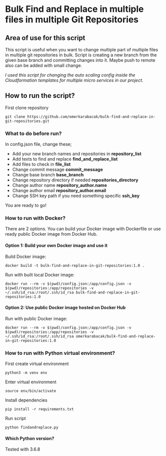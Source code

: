 # Bulk Find and Replace in multiple files in multiple Git Repositories

## Area of use for this script
This script is useful when you want to change multiple part of multiple files in multiple git repositories in bulk.
Script is creating a new branch from the given base branch and committing changes into it. Maybe push to remote also can be added with small change.

*I used this script for changing the auto scaling config inside the Cloudformation templates for multiple micro services in our project.*

## How to run the script?
First clone repository
```ssh
git clone https://github.com/omerkarabacak/bulk-find-and-replace-in-git-repositories.git
```
### What to do before run?
In config.json file, change these;

* Add your new branch names and repositories in **repository_list**
* Add texts to find and replace **find_and_replace_list**
* Add files to check in **file_list**
* Change commit message **commit_message**
* Change base branch **base_branch**
* Change repository directory if needed **repositories_directory**
* Change author name **repository_author.name**
* Change author email **repository_author.email**
* Change SSH key path if you need something specific **ssh_key**

You are ready to go!
### How to run with Docker?
There are 2 options.
You can build your Docker image with Dockerfile or use ready public Docker image from Docker Hub.

#### Option 1: Build your own Docker image and use it
Build Docker image:
```ssh
docker build -t bulk-find-and-replace-in-git-repositories:1.0 .
```
Run with built local Docker image:
```ssh
docker run --rm -v $(pwd)/config.json:/app/config.json -v $(pwd)/repositories:/app/repositories -v ~/.ssh/id_rsa:/root/.ssh/id_rsa bulk-find-and-replace-in-git-repositories:1.0
```
#### Option 2: Use public Docker image hosted on Docker Hub
Run with public Docker image:
```ssh
docker run --rm -v $(pwd)/config.json:/app/config.json -v $(pwd)/repositories:/app/repositories -v ~/.ssh/id_rsa:/root/.ssh/id_rsa omerkarabacak/bulk-find-and-replace-in-git-repositories:1.0
```
### How to run with Python virtual environment?
First create virtual environment
```ssh
python3 -m venv env
```
Enter virtual environment
```ssh
source env/bin/activate
```
Install dependencies
```ssh
pip install -r requirements.txt
```
Run script
```ssh
python findandreplace.py
```

#### Which Python version?
Tested with 3.6.8